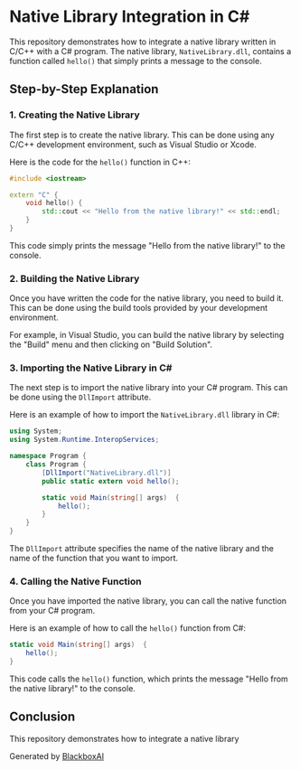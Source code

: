  # Native Library Integration in C#

This repository demonstrates how to integrate a native library written in C/C++ with a C# program. The native library, `NativeLibrary.dll`, contains a function called `hello()` that simply prints a message to the console.

## Step-by-Step Explanation

### 1. Creating the Native Library

The first step is to create the native library. This can be done using any C/C++ development environment, such as Visual Studio or Xcode.

Here is the code for the `hello()` function in C++:

```c++
#include <iostream>

extern "C" {
    void hello() {
        std::cout << "Hello from the native library!" << std::endl;
    }
}
```

This code simply prints the message "Hello from the native library!" to the console.

### 2. Building the Native Library

Once you have written the code for the native library, you need to build it. This can be done using the build tools provided by your development environment.

For example, in Visual Studio, you can build the native library by selecting the "Build" menu and then clicking on "Build Solution".

### 3. Importing the Native Library in C#

The next step is to import the native library into your C# program. This can be done using the `DllImport` attribute.

Here is an example of how to import the `NativeLibrary.dll` library in C#:

```csharp
using System;
using System.Runtime.InteropServices;

namespace Program {
    class Program {
        [DllImport("NativeLibrary.dll")]
        public static extern void hello();

        static void Main(string[] args)  {
            hello();
        }
    }
}
```

The `DllImport` attribute specifies the name of the native library and the name of the function that you want to import.

### 4. Calling the Native Function

Once you have imported the native library, you can call the native function from your C# program.

Here is an example of how to call the `hello()` function from C#:

```csharp
static void Main(string[] args)  {
    hello();
}
```

This code calls the `hello()` function, which prints the message "Hello from the native library!" to the console.

## Conclusion

This repository demonstrates how to integrate a native library

Generated by [BlackboxAI](https://www.blackbox.ai)